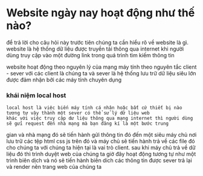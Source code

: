 # Website ngày nay hoạt động như thế nào?
để trả lời cho câu hỏi này trước tiên chúng ta cần hiểu rõ về website là gì. 
website là hệ thống dữ liệu được truyền tải thông qua internet khi người dùng truy cập vào một đường link trong quá trình tìm kiếm thông tin



website hoạt động theo nguyên lý của mạng máy tính theo nguyên tắc client - sever với các client là chúng ta và sever là hệ thống lưu trữ dữ liệu siêu lớn được đảm nhận bởi các máy tính chuyên dụng 


### khái niệm local host
    local host là việc biến máy tính cá nhân hoặc bất cứ thiết bị nào tương tự vậy thành một sever có thể sử lý dữ liệu web
    khác với việc truy cập dư liệu thông qua mạng internet thì người dùng sẽ gửi request đến nhà mạng mà bạn đăng kí là một bước trung
gian và nhà mạng đó sẽ tiến hành gửi thông tin đó đến một siêu máy chủ nơi lưu trữ các tệp html css js trên đó và máy chủ sẽ tiến hành trả về các file đó cho chúng ta với chúng ta hiện tại là vai trò client. 
    sau khi máy chủ trả về dữ liệu đó thì trình duyệt web của chúng ta giờ đây hoạt động tương tự như một trình biên dịch và nó sẽ tiến
hành biên dich các thông tin được sever trả lại và render nên trang web của chúng ta 


